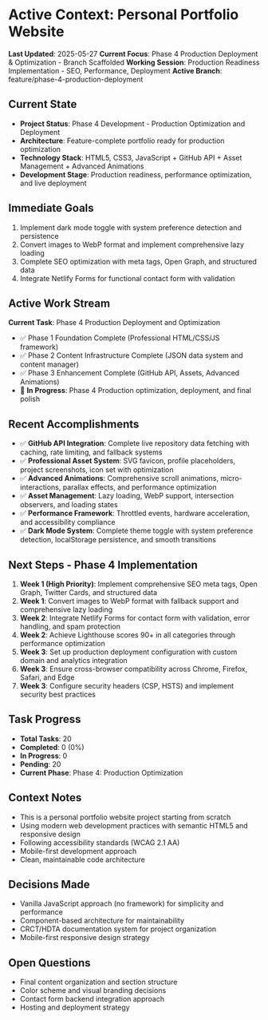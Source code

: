 # Active Context: Personal Portfolio Website

**Last Updated**: 2025-05-27
**Current Focus**: Phase 4 Production Deployment & Optimization - Branch Scaffolded
**Working Session**: Production Readiness Implementation - SEO, Performance, Deployment
**Active Branch**: feature/phase-4-production-deployment

## Current State
- **Project Status**: Phase 4 Development - Production Optimization and Deployment
- **Architecture**: Feature-complete portfolio ready for production optimization
- **Technology Stack**: HTML5, CSS3, JavaScript + GitHub API + Asset Management + Advanced Animations
- **Development Stage**: Production readiness, performance optimization, and live deployment

## Immediate Goals
1. Implement dark mode toggle with system preference detection and persistence
2. Convert images to WebP format and implement comprehensive lazy loading
3. Complete SEO optimization with meta tags, Open Graph, and structured data
4. Integrate Netlify Forms for functional contact form with validation

## Active Work Stream
**Current Task**: Phase 4 Production Deployment and Optimization
- ✅ Phase 1 Foundation Complete (Professional HTML/CSS/JS framework)
- ✅ Phase 2 Content Infrastructure Complete (JSON data system and content manager)
- ✅ Phase 3 Enhancement Complete (GitHub API, Assets, Advanced Animations)
- 🔄 **In Progress**: Phase 4 Production optimization, deployment, and final polish

## Recent Accomplishments
- ✅ **GitHub API Integration**: Complete live repository data fetching with caching, rate limiting, and fallback systems
- ✅ **Professional Asset System**: SVG favicon, profile placeholders, project screenshots, icon set with optimization
- ✅ **Advanced Animations**: Comprehensive scroll animations, micro-interactions, parallax effects, and performance optimization
- ✅ **Asset Management**: Lazy loading, WebP support, intersection observers, and loading states
- ✅ **Performance Framework**: Throttled events, hardware acceleration, and accessibility compliance
- ✅ **Dark Mode System**: Complete theme toggle with system preference detection, localStorage persistence, and smooth transitions

## Next Steps - Phase 4 Implementation
1. **Week 1 (High Priority)**: Implement comprehensive SEO meta tags, Open Graph, Twitter Cards, and structured data
2. **Week 1**: Convert images to WebP format with fallback support and comprehensive lazy loading  
3. **Week 2**: Integrate Netlify Forms for contact form with validation, error handling, and spam protection
4. **Week 2**: Achieve Lighthouse scores 90+ in all categories through performance optimization
5. **Week 3**: Set up production deployment configuration with custom domain and analytics integration
6. **Week 3**: Ensure cross-browser compatibility across Chrome, Firefox, Safari, and Edge
7. **Week 3**: Configure security headers (CSP, HSTS) and implement security best practices


## Task Progress
- **Total Tasks**: 20
- **Completed**: 0 (0%)
- **In Progress**: 0
- **Pending**: 20
- **Current Phase**: Phase 4: Production Optimization

## Context Notes
- This is a personal portfolio website project starting from scratch
- Using modern web development practices with semantic HTML5 and responsive design
- Following accessibility standards (WCAG 2.1 AA)
- Mobile-first development approach
- Clean, maintainable code architecture

## Decisions Made
- Vanilla JavaScript approach (no framework) for simplicity and performance
- Component-based architecture for maintainability
- CRCT/HDTA documentation system for project organization
- Mobile-first responsive design strategy

## Open Questions
- Final content organization and section structure
- Color scheme and visual branding decisions
- Contact form backend integration approach
- Hosting and deployment strategy